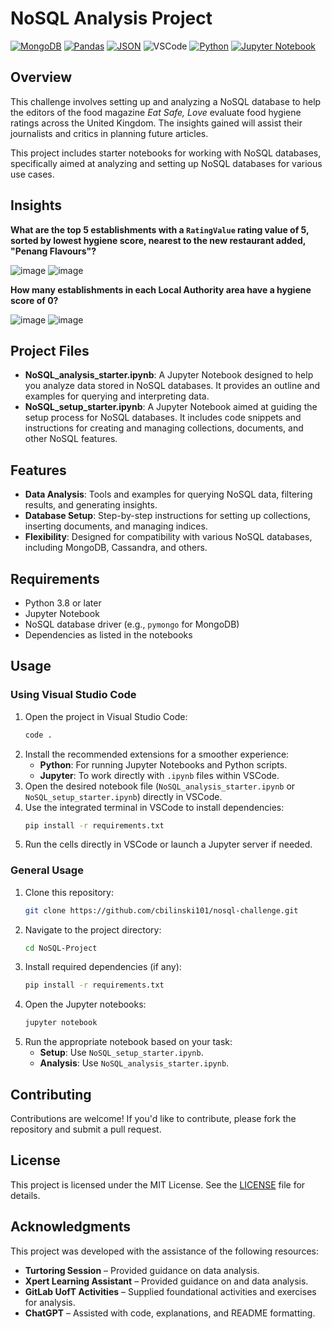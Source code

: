 # NoSQL Analysis Project

[![MongoDB](https://img.shields.io/badge/Powered_by-MongoClient-green?style=flat&logo=mongodb)](https://www.mongodb.com/)
[![Pandas](https://img.shields.io/badge/Pandas-library-yellow)](https://pandas.pydata.org/)
[![JSON](https://img.shields.io/badge/Powered_by-JSON-lightgrey?style=flat&logo=json)](https://www.json.org/json-en.html)
![VSCode](https://img.shields.io/badge/Developed_with-VSCode-blue?style=flat&logo=visualstudiocode)
[![Python](https://img.shields.io/badge/Python-3.8%2B-blue)](https://www.python.org/downloads/release/python-380/)
[![Jupyter Notebook](https://img.shields.io/badge/jupyter-notebook-orange.svg)](https://jupyter.org/)

## Overview
This challenge involves setting up and analyzing a NoSQL database to help the editors of the food magazine *Eat Safe, Love* evaluate food hygiene ratings across the United Kingdom. The insights gained will assist their journalists and critics in planning future articles.

This project includes starter notebooks for working with NoSQL databases, specifically aimed at analyzing and setting up NoSQL databases for various use cases.

## Insights

**What are the top 5 establishments with a `RatingValue` rating value of 5, sorted by lowest hygiene score, nearest to the new restaurant added, "Penang Flavours"?**

![image](https://github.com/user-attachments/assets/612e5fb6-5e57-4ec7-8dcf-f3583af1db39)
![image](https://github.com/user-attachments/assets/48d160e8-a326-46df-b46f-37b7c4b62057)

**How many establishments in each Local Authority area have a hygiene score of 0?**

![image](https://github.com/user-attachments/assets/0e96d803-3bff-46cc-8bba-c875d8640ccd)
![image](https://github.com/user-attachments/assets/c7c5f64a-6745-4970-9962-503aaec64e54)

## Project Files

- **NoSQL_analysis_starter.ipynb**: A Jupyter Notebook designed to help you analyze data stored in NoSQL databases. It provides an outline and examples for querying and interpreting data.
- **NoSQL_setup_starter.ipynb**: A Jupyter Notebook aimed at guiding the setup process for NoSQL databases. It includes code snippets and instructions for creating and managing collections, documents, and other NoSQL features.

## Features

- **Data Analysis**: Tools and examples for querying NoSQL data, filtering results, and generating insights.
- **Database Setup**: Step-by-step instructions for setting up collections, inserting documents, and managing indices.
- **Flexibility**: Designed for compatibility with various NoSQL databases, including MongoDB, Cassandra, and others.

## Requirements

- Python 3.8 or later
- Jupyter Notebook
- NoSQL database driver (e.g., `pymongo` for MongoDB)
- Dependencies as listed in the notebooks

## Usage

### Using Visual Studio Code

1. Open the project in Visual Studio Code:
    ```bash
    code .
    ```
2. Install the recommended extensions for a smoother experience:
    - **Python**: For running Jupyter Notebooks and Python scripts.
    - **Jupyter**: To work directly with `.ipynb` files within VSCode.
3. Open the desired notebook file (`NoSQL_analysis_starter.ipynb` or `NoSQL_setup_starter.ipynb`) directly in VSCode.
4. Use the integrated terminal in VSCode to install dependencies:
    ```bash
    pip install -r requirements.txt
    ```
5. Run the cells directly in VSCode or launch a Jupyter server if needed.

### General Usage

1. Clone this repository:
    ```bash
    git clone https://github.com/cbilinski101/nosql-challenge.git
    ```
2. Navigate to the project directory:
    ```bash
    cd NoSQL-Project
    ```
3. Install required dependencies (if any):
    ```bash
    pip install -r requirements.txt
    ```
4. Open the Jupyter notebooks:
    ```bash
    jupyter notebook
    ```
5. Run the appropriate notebook based on your task:
    - **Setup**: Use `NoSQL_setup_starter.ipynb`.
    - **Analysis**: Use `NoSQL_analysis_starter.ipynb`.

## Contributing

Contributions are welcome! If you'd like to contribute, please fork the repository and submit a pull request.

## License

This project is licensed under the MIT License. See the [LICENSE](LICENSE) file for details.

## Acknowledgments

This project was developed with the assistance of the following resources:

- **Turtoring Session** – Provided guidance on data analysis.
- **Xpert Learning Assistant** – Provided guidance on and data analysis.
- **GitLab UofT Activities** – Supplied foundational activities and exercises for analysis.
- **ChatGPT** – Assisted with code, explanations, and README formatting. 
